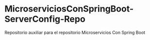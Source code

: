 # MicroserviciosConSpringBoot-ServerConfig-Repo
Repositorio auxiliar para el repositorio Microservicios Con Spring Boot
